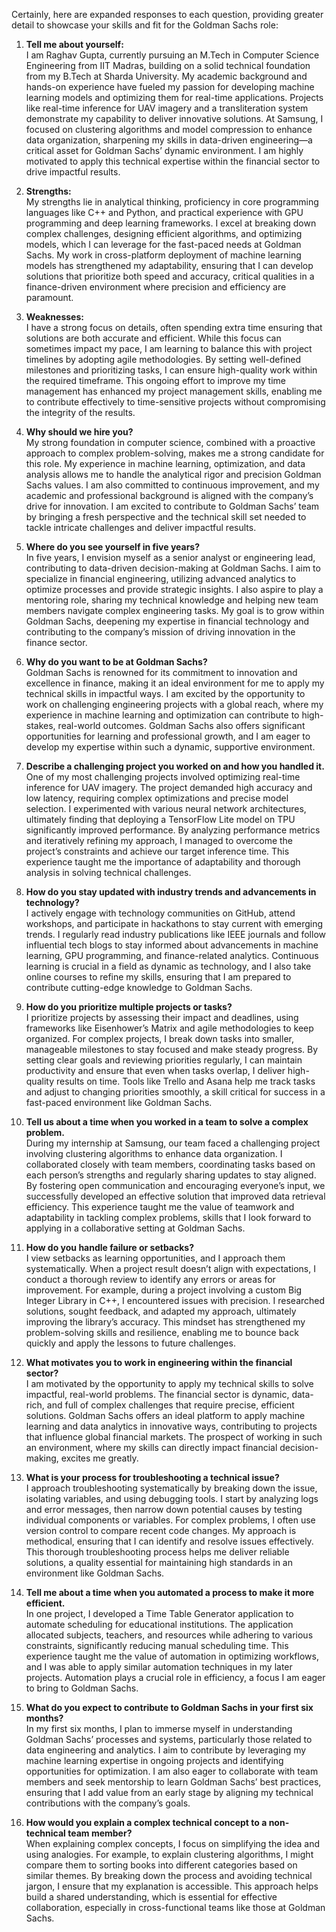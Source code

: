 Certainly, here are expanded responses to each question, providing greater detail to showcase your skills and fit for the Goldman Sachs role:

1. **Tell me about yourself:**  
   I am Raghav Gupta, currently pursuing an M.Tech in Computer Science Engineering from IIT Madras, building on a solid technical foundation from my B.Tech at Sharda University. My academic background and hands-on experience have fueled my passion for developing machine learning models and optimizing them for real-time applications. Projects like real-time inference for UAV imagery and a transliteration system demonstrate my capability to deliver innovative solutions. At Samsung, I focused on clustering algorithms and model compression to enhance data organization, sharpening my skills in data-driven engineering—a critical asset for Goldman Sachs’ dynamic environment. I am highly motivated to apply this technical expertise within the financial sector to drive impactful results.

2. **Strengths:**  
   My strengths lie in analytical thinking, proficiency in core programming languages like C++ and Python, and practical experience with GPU programming and deep learning frameworks. I excel at breaking down complex challenges, designing efficient algorithms, and optimizing models, which I can leverage for the fast-paced needs at Goldman Sachs. My work in cross-platform deployment of machine learning models has strengthened my adaptability, ensuring that I can develop solutions that prioritize both speed and accuracy, critical qualities in a finance-driven environment where precision and efficiency are paramount.

3. **Weaknesses:**  
   I have a strong focus on details, often spending extra time ensuring that solutions are both accurate and efficient. While this focus can sometimes impact my pace, I am learning to balance this with project timelines by adopting agile methodologies. By setting well-defined milestones and prioritizing tasks, I can ensure high-quality work within the required timeframe. This ongoing effort to improve my time management has enhanced my project management skills, enabling me to contribute effectively to time-sensitive projects without compromising the integrity of the results.

4. **Why should we hire you?**  
   My strong foundation in computer science, combined with a proactive approach to complex problem-solving, makes me a strong candidate for this role. My experience in machine learning, optimization, and data analysis allows me to handle the analytical rigor and precision Goldman Sachs values. I am also committed to continuous improvement, and my academic and professional background is aligned with the company’s drive for innovation. I am excited to contribute to Goldman Sachs’ team by bringing a fresh perspective and the technical skill set needed to tackle intricate challenges and deliver impactful results.

5. **Where do you see yourself in five years?**  
   In five years, I envision myself as a senior analyst or engineering lead, contributing to data-driven decision-making at Goldman Sachs. I aim to specialize in financial engineering, utilizing advanced analytics to optimize processes and provide strategic insights. I also aspire to play a mentoring role, sharing my technical knowledge and helping new team members navigate complex engineering tasks. My goal is to grow within Goldman Sachs, deepening my expertise in financial technology and contributing to the company’s mission of driving innovation in the finance sector.

6. **Why do you want to be at Goldman Sachs?**  
   Goldman Sachs is renowned for its commitment to innovation and excellence in finance, making it an ideal environment for me to apply my technical skills in impactful ways. I am excited by the opportunity to work on challenging engineering projects with a global reach, where my experience in machine learning and optimization can contribute to high-stakes, real-world outcomes. Goldman Sachs also offers significant opportunities for learning and professional growth, and I am eager to develop my expertise within such a dynamic, supportive environment.

7. **Describe a challenging project you worked on and how you handled it.**  
   One of my most challenging projects involved optimizing real-time inference for UAV imagery. The project demanded high accuracy and low latency, requiring complex optimizations and precise model selection. I experimented with various neural network architectures, ultimately finding that deploying a TensorFlow Lite model on TPU significantly improved performance. By analyzing performance metrics and iteratively refining my approach, I managed to overcome the project’s constraints and achieve our target inference time. This experience taught me the importance of adaptability and thorough analysis in solving technical challenges.

8. **How do you stay updated with industry trends and advancements in technology?**  
   I actively engage with technology communities on GitHub, attend workshops, and participate in hackathons to stay current with emerging trends. I regularly read industry publications like IEEE journals and follow influential tech blogs to stay informed about advancements in machine learning, GPU programming, and finance-related analytics. Continuous learning is crucial in a field as dynamic as technology, and I also take online courses to refine my skills, ensuring that I am prepared to contribute cutting-edge knowledge to Goldman Sachs.

9. **How do you prioritize multiple projects or tasks?**  
   I prioritize projects by assessing their impact and deadlines, using frameworks like Eisenhower’s Matrix and agile methodologies to keep organized. For complex projects, I break down tasks into smaller, manageable milestones to stay focused and make steady progress. By setting clear goals and reviewing priorities regularly, I can maintain productivity and ensure that even when tasks overlap, I deliver high-quality results on time. Tools like Trello and Asana help me track tasks and adjust to changing priorities smoothly, a skill critical for success in a fast-paced environment like Goldman Sachs.

10. **Tell us about a time when you worked in a team to solve a complex problem.**  
    During my internship at Samsung, our team faced a challenging project involving clustering algorithms to enhance data organization. I collaborated closely with team members, coordinating tasks based on each person’s strengths and regularly sharing updates to stay aligned. By fostering open communication and encouraging everyone’s input, we successfully developed an effective solution that improved data retrieval efficiency. This experience taught me the value of teamwork and adaptability in tackling complex problems, skills that I look forward to applying in a collaborative setting at Goldman Sachs.

11. **How do you handle failure or setbacks?**  
    I view setbacks as learning opportunities, and I approach them systematically. When a project result doesn’t align with expectations, I conduct a thorough review to identify any errors or areas for improvement. For example, during a project involving a custom Big Integer Library in C++, I encountered issues with precision. I researched solutions, sought feedback, and adapted my approach, ultimately improving the library’s accuracy. This mindset has strengthened my problem-solving skills and resilience, enabling me to bounce back quickly and apply the lessons to future challenges.

12. **What motivates you to work in engineering within the financial sector?**  
    I am motivated by the opportunity to apply my technical skills to solve impactful, real-world problems. The financial sector is dynamic, data-rich, and full of complex challenges that require precise, efficient solutions. Goldman Sachs offers an ideal platform to apply machine learning and data analytics in innovative ways, contributing to projects that influence global financial markets. The prospect of working in such an environment, where my skills can directly impact financial decision-making, excites me greatly.

13. **What is your process for troubleshooting a technical issue?**  
    I approach troubleshooting systematically by breaking down the issue, isolating variables, and using debugging tools. I start by analyzing logs and error messages, then narrow down potential causes by testing individual components or variables. For complex problems, I often use version control to compare recent code changes. My approach is methodical, ensuring that I can identify and resolve issues effectively. This thorough troubleshooting process helps me deliver reliable solutions, a quality essential for maintaining high standards in an environment like Goldman Sachs.

14. **Tell me about a time when you automated a process to make it more efficient.**  
    In one project, I developed a Time Table Generator application to automate scheduling for educational institutions. The application allocated subjects, teachers, and resources while adhering to various constraints, significantly reducing manual scheduling time. This experience taught me the value of automation in optimizing workflows, and I was able to apply similar automation techniques in my later projects. Automation plays a crucial role in efficiency, a focus I am eager to bring to Goldman Sachs.

15. **What do you expect to contribute to Goldman Sachs in your first six months?**  
    In my first six months, I plan to immerse myself in understanding Goldman Sachs’ processes and systems, particularly those related to data engineering and analytics. I aim to contribute by leveraging my machine learning expertise in ongoing projects and identifying opportunities for optimization. I am also eager to collaborate with team members and seek mentorship to learn Goldman Sachs’ best practices, ensuring that I add value from an early stage by aligning my technical contributions with the company’s goals.

16. **How would you explain a complex technical concept to a non-technical team member?**  
    When explaining complex concepts, I focus on simplifying the idea and using analogies. For example, to explain clustering algorithms, I might compare them to sorting books into different categories based on similar themes. By breaking down the process and avoiding technical jargon, I ensure that my explanation is accessible. This approach helps build a shared understanding, which is essential for effective collaboration, especially in cross-functional teams like those at Goldman Sachs.

